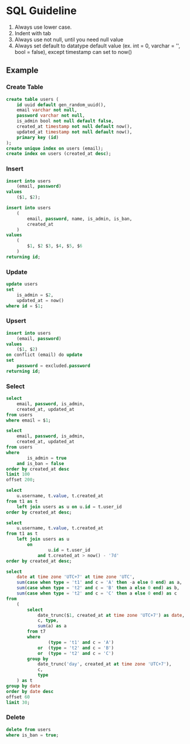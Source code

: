 # SQL Guideline

1. Always use lower case.
1. Indent with tab
1. Always use not null, until you need null value
1. Always set default to datatype default value (ex. int = 0, varchar = '', bool = false), except timestamp can set to now()

## Example

### Create Table

```sql
create table users (
	id uuid default gen_random_uuid(),
	email varchar not null,
	password varchar not null,
	is_admin bool not null default false,
	created_at timestamp not null default now(),
	updated_at timestamp not null default now(),
	primary key (id)
);
create unique index on users (email);
create index on users (created_at desc);
```

### Insert

```sql
insert into users
	(email, password)
values
	($1, $2);
```

```sql
insert into users
	(
		email, password, name, is_admin, is_ban,
		created_at
	)
values
	(
		$1, $2 $3, $4, $5, $6
	)
returning id;
```

### Update

```sql
update users
set
	is_admin = $2,
	updated_at = now()
where id = $1;
```

### Upsert

```sql
insert into users
	(email, password)
values
	($1, $2)
on conflict (email) do update
set
	password = excluded.password
returning id;
```

### Select

```sql
select
	email, password, is_admin,
	created_at, updated_at
from users
where email = $1;
```

```sql
select
	email, password, is_admin,
	created_at, updated_at
from users
where
		is_admin = true
	and	is_ban = false
order by created_at desc
limit 100
offset 200;
```

```sql
select
	u.username, t.value, t.created_at
from t1 as t
	left join users as u on u.id = t.user_id
order by created_at desc;
```

```sql
select
	u.username, t.value, t.created_at
from t1 as t
	left join users as u
		on
				u.id = t.user_id
			and	t.created_at > now() - '7d'
order by created_at desc;
```

```sql
select
	date at time zone 'UTC+7' at time zone 'UTC',
	sum(case when type = 't1' and c = 'A' then -a else 0 end) as a,
	sum(case when type = 't2' and c = 'B' then a else 0 end) as b,
	sum(case when type = 't2' and c = 'C' then a else 0 end) as c
from
	(
		select
			date_trunc($1, created_at at time zone 'UTC+7') as date,
			c, type,
			sum(a) as a
		from t7
		where
				(type = 't1' and c = 'A')
			or	(type = 't2' and c = 'B')
			or	(type = 't2' and c = 'C')
		group by
			date_trunc('day', created_at at time zone 'UTC+7'),
			c,
			type
	) as t
group by date
order by date desc
offset 60
limit 30;
```

### Delete

```sql
delete from users
where is_ban = true;
```
